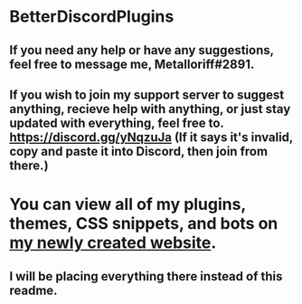 # BetterDiscordPlugins


## If you need any help or have any suggestions, feel free to message me, Metalloriff#2891.

## If you wish to join my support server to suggest anything, recieve help with anything, or just stay updated with everything, feel free to. https://discord.gg/yNqzuJa (If it says it's invalid, copy and paste it into Discord, then join from there.)

# You can view all of my plugins, themes, CSS snippets, and bots on [my newly created website](https://metalloriff.github.io/toms-discord-stuff/).
## I will be placing everything there instead of this readme.
